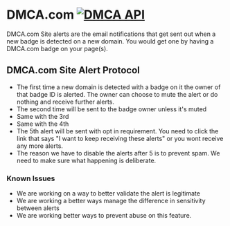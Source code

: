 # DMCA.com [![DMCA API](https://images.dmca.com/Badges/dmca-badge-w200-5x1-04.png)](https://www.dmca.com)

DMCA.com Site alerts are the email notifications that get sent out when a new badge is detected on a new domain. You would get one by having a DMCA.com badge on your page(s).

## DMCA.com Site Alert Protocol
- The first time a new domain is detected with a badge on it the owner of that badge ID is alerted.
  The owner can choose to mute the alert or do nothing and receive further alerts.
- The second time will be sent to the badge owner unless it's muted
- Same with the 3rd
- Same with the 4th
- The 5th alert will be sent with opt in requirement. You need to click the link that says "I want to keep receiving these alerts" or you wont receive any more alerts.
- The reason we have to disable the alerts after 5 is to prevent spam. We need to make sure what happening is deliberate.

### Known Issues
* We are working on a way to better validate the alert is legitimate
* We are working a better ways manage the difference in sensitivity between alerts
* We are working better ways to prevent abuse on this feature.

